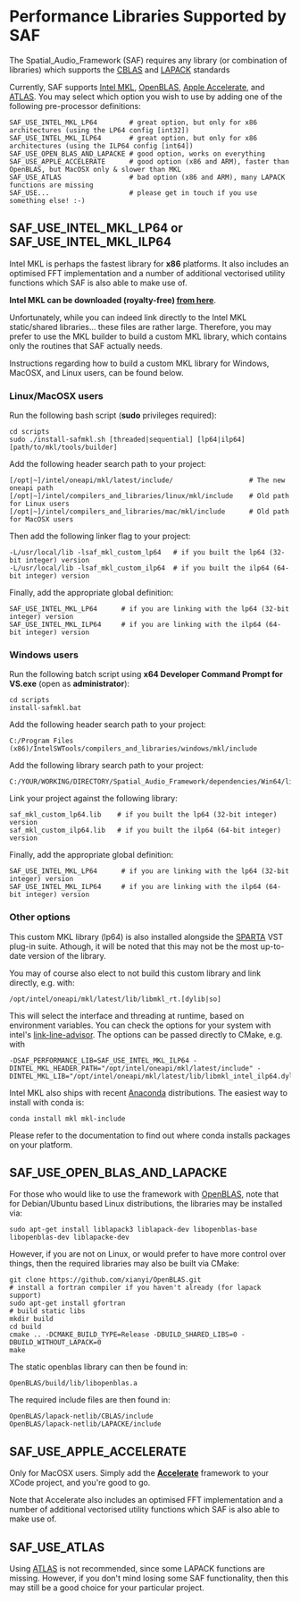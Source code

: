 # Performance Libraries Supported by SAF

The Spatial_Audio_Framework (SAF) requires any library (or combination of libraries) which supports the [CBLAS](https://en.wikipedia.org/wiki/Basic_Linear_Algebra_Subprograms#Implementations) and [LAPACK](https://en.wikipedia.org/wiki/LAPACK) standards

Currently, SAF supports [Intel MKL](https://software.intel.com/en-us/articles/free-ipsxe-tools-and-libraries), [OpenBLAS](https://github.com/xianyi/OpenBLAS), [Apple Accelerate](https://developer.apple.com/documentation/accelerate), and [ATLAS](http://math-atlas.sourceforge.net/). You may select which option you wish to use by adding one of the following pre-processor definitions:

```
SAF_USE_INTEL_MKL_LP64        # great option, but only for x86 architectures (using the LP64 config [int32])
SAF_USE_INTEL_MKL_ILP64       # great option, but only for x86 architectures (using the ILP64 config [int64])  
SAF_USE_OPEN_BLAS_AND_LAPACKE # good option, works on everything
SAF_USE_APPLE_ACCELERATE      # good option (x86 and ARM), faster than OpenBLAS, but MacOSX only & slower than MKL
SAF_USE_ATLAS                 # bad option (x86 and ARM), many LAPACK functions are missing
SAF_USE...                    # please get in touch if you use something else! :-)
```

## SAF_USE_INTEL_MKL_LP64 or SAF_USE_INTEL_MKL_ILP64

Intel MKL is perhaps the fastest library for **x86** platforms. It also includes an optimised FFT implementation and a number of additional vectorised utility functions which SAF is also able to make use of. 

**Intel MKL can be downloaded (royalty-free) [from here](https://software.intel.com/en-us/articles/free-ipsxe-tools-and-libraries)**.

Unfortunately, while you can indeed link directly to the Intel MKL static/shared libraries... these files are rather large. Therefore, you may prefer to use the MKL builder to build a custom MKL library, which contains only the routines that SAF actually needs.

Instructions regarding how to build a custom MKL library for Windows, MacOSX, and Linux users, can be found below.

### Linux/MacOSX users 

Run the following bash script (**sudo** privileges required):

```
cd scripts
sudo ./install-safmkl.sh [threaded|sequential] [lp64|ilp64] [path/to/mkl/tools/builder]
```

Add the following header search path to your project:

```
[/opt|~]/intel/oneapi/mkl/latest/include/                   # The new oneapi path
[/opt|~]/intel/compilers_and_libraries/linux/mkl/include    # Old path for Linux users
[/opt|~]/intel/compilers_and_libraries/mac/mkl/include      # Old path for MacOSX users
```

Then add the following linker flag to your project:

```
-L/usr/local/lib -lsaf_mkl_custom_lp64   # if you built the lp64 (32-bit integer) version
-L/usr/local/lib -lsaf_mkl_custom_ilp64  # if you built the ilp64 (64-bit integer) version
``` 

Finally, add the appropriate global definition:
```
SAF_USE_INTEL_MKL_LP64      # if you are linking with the lp64 (32-bit integer) version
SAF_USE_INTEL_MKL_ILP64     # if you are linking with the ilp64 (64-bit integer) version
```

### Windows users
 
Run the following batch script using **x64 Developer Command Prompt for VS.exe** (open as **administrator**):

```
cd scripts
install-safmkl.bat
```

Add the following header search path to your project:

```
C:/Program Files (x86)/IntelSWTools/compilers_and_libraries/windows/mkl/include
```

Add the following library search path to your project:

```
C:/YOUR/WORKING/DIRECTORY/Spatial_Audio_Framework/dependencies/Win64/lib
```

Link your project against the following library:
```
saf_mkl_custom_lp64.lib    # if you built the lp64 (32-bit integer) version
saf_mkl_custom_ilp64.lib   # if you built the ilp64 (64-bit integer) version
```

Finally, add the appropriate global definition:
```
SAF_USE_INTEL_MKL_LP64      # if you are linking with the lp64 (32-bit integer) version
SAF_USE_INTEL_MKL_ILP64     # if you are linking with the ilp64 (64-bit integer) version
```

### Other options

This custom MKL library (lp64) is also installed alongside the [SPARTA](http://research.spa.aalto.fi/projects/sparta_vsts/) VST plug-in suite. Athough, it will be noted that this may not be the most up-to-date version of the library.

You may of course also elect to not build this custom library and link directly, e.g. with:
```
/opt/intel/oneapi/mkl/latest/lib/libmkl_rt.[dylib|so]
```

This will select the interface and threading at runtime, based on environment variables.
You can check the options for your system with intel's [link-line-advisor](https://software.intel.com/content/www/us/en/develop/tools/oneapi/components/onemkl/link-line-advisor.html).
The options can be passed directly to CMake, e.g. with
```
-DSAF_PERFORMANCE_LIB=SAF_USE_INTEL_MKL_ILP64 -DINTEL_MKL_HEADER_PATH="/opt/intel/oneapi/mkl/latest/include" -DINTEL_MKL_LIB="/opt/intel/oneapi/mkl/latest/lib/libmkl_intel_ilp64.dylib;/opt/intel/oneapi/mkl/latest/lib/libmkl_sequential.dylib;/opt/intel/oneapi/mkl/latest/lib/libmkl_core.dylib"
```

Intel MKL also ships with recent [Anaconda](https://anaconda.org) distributions. The easiest way to install with conda is:
```
conda install mkl mkl-include
```
Please refer to the documentation to find out where conda installs packages on your platform.


## SAF_USE_OPEN_BLAS_AND_LAPACKE

For those who would like to use the framework with [OpenBLAS](https://github.com/xianyi/OpenBLAS), note that for Debian/Ubuntu based Linux distributions, the libraries may be installed via:

```
sudo apt-get install liblapack3 liblapack-dev libopenblas-base libopenblas-dev liblapacke-dev
```

However, if you are not on Linux, or would prefer to have more control over things, then the required libraries may also be built via CMake:

```
git clone https://github.com/xianyi/OpenBLAS.git
# install a fortran compiler if you haven't already (for lapack support)
sudo apt-get install gfortran
# build static libs
mkdir build
cd build
cmake .. -DCMAKE_BUILD_TYPE=Release -DBUILD_SHARED_LIBS=0 -DBUILD_WITHOUT_LAPACK=0
make 
```

The static openblas library can then be found in:
```
OpenBLAS/build/lib/libopenblas.a
```

The required include files are then found in:
```
OpenBLAS/lapack-netlib/CBLAS/include
OpenBLAS/lapack-netlib/LAPACKE/include
```

## SAF_USE_APPLE_ACCELERATE

Only for MacOSX users. Simply add the [**Accelerate**](https://developer.apple.com/documentation/accelerate) framework to your XCode project, and you're good to go. 

Note that Accelerate also includes an optimised FFT implementation and a number of additional vectorised utility functions which SAF is also able to make use of. 


## SAF_USE_ATLAS

Using [ATLAS](http://math-atlas.sourceforge.net/) is not recommended, since some LAPACK functions are missing. However, if you don't mind losing some SAF functionality, then this may still be a good choice for your particular project.
